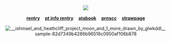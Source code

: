 <div align="center">
  
![](https://komarev.com/ghpvc/?username=10shadows&label=OPPS&color=orange&style=plastic)
  
<b>[rentry](https://rentry.co/crushingwaves) ㅤ[pt info rentry](https://rentry.co/angelofdarkness) ㅤ[atabook](https://portal.atabook.org/) ㅤ[prnscc](https://pronouns.cc/@anchor) ㅤ[strawpage](https://madnesscombat.straw.page/)</b>

![__ishmael_and_heathcliff_project_moon_and_1_more_drawn_by_glwkddl__sample-82d7349b4286b96516c0950af106b878](https://github.com/user-attachments/assets/070e23ec-706e-4095-8ae7-9497dfd72087)
</div>
